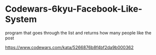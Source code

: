 # Codewars-6kyu-Facebook-Like-System

program that goes through the list and returns how many people like the post


https://www.codewars.com/kata/5266876b8f4bf2da9b000362
   
